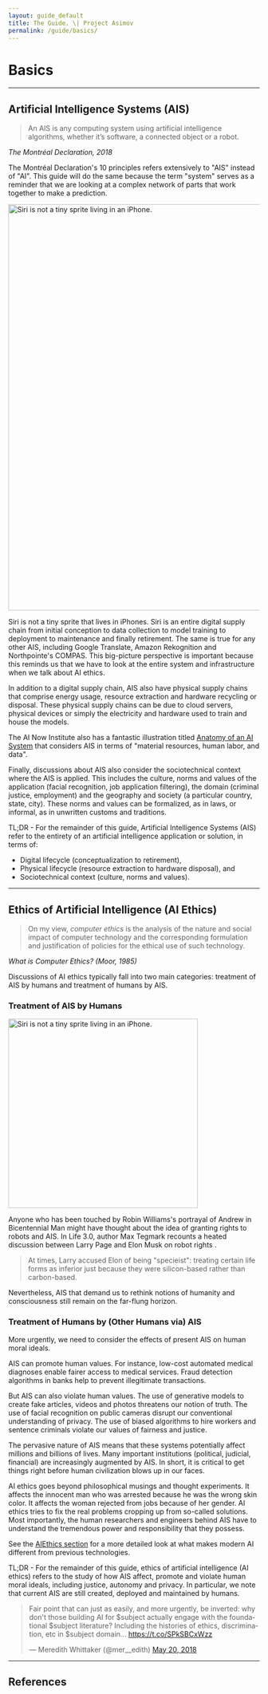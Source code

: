 ```yaml
---
layout: guide_default
title: The Guide. \| Project Asimov
permalink: /guide/basics/
---
```


# Basics

---

## Artificial Intelligence Systems (AIS)

> An AIS is any computing system using artificial intelligence algorithms, whether it’s software, a connected object or a robot.

*The Montréal Declaration, 2018 <dt-cite cite="montreal2018"></dt-cite>*

The Montréal Declaration's 10 principles refers extensively to "AIS" instead of "AI". This guide will do the same because the term "system" serves as a reminder that we are looking at a complex network of parts that work together to make a prediction.

<div>
<img class="comic" width="815px" src="{{ "/assets/guide/comics/siri_inverted.png" | relative_url }}" title="Before working at Apple, Siri acted at Studio Ghibli." alt="Siri is not a tiny sprite living in an iPhone.">
</div>

Siri is not a tiny sprite that lives in iPhones. Siri is an entire digital supply chain from initial conception to data collection to model training to deployment to maintenance and finally retirement. The same is true for any other AIS, including Google Translate, Amazon Rekognition and Northpointe's COMPAS. This big-picture perspective is important because this reminds us that we have to look at the entire system and infrastructure when we talk about AI ethics.

In addition to a digital supply chain, AIS also have physical supply chains that comprise energy usage, resource extraction and hardware recycling or disposal. These physical supply chains can be due to cloud servers, physical devices or simply the electricity and hardware used to train and house the models.

The AI Now Institute also has a fantastic illustration titled [Anatomy of an AI System](https://anatomyof.ai/) that considers AIS in terms of "material resources, human labor, and data".

Finally, discussions about AIS also consider the sociotechnical context where the AIS is applied. This includes the culture, norms and values of the application (facial recognition, job application filtering), the domain (criminal justice, employment) and the geography and society (a particular country, state, city). These norms and values can be formalized, as in laws, or informal, as in unwritten customs and traditions. 

<div>
	<p class="emph">
		TL;DR - For the remainder of this guide, Artificial Intelligence Systems (AIS) refer to the entirety of an artificial intelligence application or solution, in terms of:
	</p>
	<ul class="emph">
		<li>Digital lifecycle (conceptualization to retirement),</li>
		<li>Physical lifecycle (resource extraction to hardware disposal), and</li>
    <li>Sociotechnical context (culture, norms and values).</li>
	</ul>
</div>

---

## Ethics of Artificial Intelligence (AI Ethics)

> On my view, *computer ethics* is the analysis of the nature and social impact of computer technology and the corresponding formulation and justification of policies for the ethical use of such technology.

*What is Computer Ethics? (Moor, 1985) <dt-cite cite="moor1985computer"></dt-cite>*

Discussions of AI ethics typically fall into two main categories: treatment of AIS by humans and treatment of humans by AIS.

### Treatment of AIS by Humans

<div>
<img class="comic" width="380px" src="{{ "/assets/guide/comics/andrew_inverted.png" | relative_url }}" title="I don’t know what he feels inside but I don’t know what you feel inside. When you talk to him you’ll find he reacts to the various abstractions as you and I do, and what else counts? If someone else’s reactions are like your own, what more can you ask for?" alt="Siri is not a tiny sprite living in an iPhone.">
</div>

Anyone who has been touched by Robin Williams's portrayal of Andrew in Bicentennial Man might have thought about the idea of granting rights to robots and AIS. In Life 3.0, author Max Tegmark recounts a heated discussion between Larry Page and Elon Musk on robot rights <dt-cite cite="tegmark2017life"></dt-cite>.

> At times, Larry accused Elon of being "specieist": treating certain life forms as inferior just because they were silicon-based rather than carbon-based.

Nevertheless, AIS that demand us to rethink notions of humanity and consciousness still remain on the far-flung horizon.

### Treatment of Humans by (Other Humans via) AIS

More urgently, we need to consider the effects of present AIS on human moral ideals.

AIS can promote human values. For instance, low-cost automated medical diagnoses enable fairer access to medical services. Fraud detection algorithms in banks help to prevent illegitimate transactions.

But AIS can also violate human values. The use of generative models to create fake articles, videos and photos threatens our notion of truth. The use of facial recognition on public cameras disrupt our conventional understanding of privacy. The use of biased algorithms to hire workers and sentence criminals violate our values of fairness and justice.

The pervasive nature of AIS means that these systems potentially affect millions and billions of lives. Many important institutions (political, judicial, financial) are increasingly augmented by AIS. In short, it is critical to get things right before human civilization blows up in our faces.

AI ethics goes beyond philosophical musings and thought experiments. It affects the innocent man who was arrested because he was the wrong skin color. It affects the woman rejected from jobs because of her gender. AI ethics tries to fix the real problems cropping up from so-called solutions. Most importantly, the human researchers and engineers behind AIS have to understand the tremendous power and responsibility that they possess.

See the [AIEthics section](../about_ai/) for a more detailed look at what makes modern AI different from previous technologies.

<p class="emph">
	TL;DR - For the remainder of this guide, ethics of artificial intelligence (AI ethics) refers to the study of how AIS affect, promote and violate human moral ideals, including justice, autonomy and privacy. In particular, we note that current AIS are still created, deployed and maintained by humans.
</p>

<div style="margin-left: auto; margin-right: auto; width:500px;">
<blockquote class="twitter-tweet" data-lang="en"><p lang="en" dir="ltr">Fair point that can just as easily, and more urgently, be inverted: why don&#39;t those building AI for $subject actually engage with the foundational $subject literature? Including the histories of ethics, discrimination, etc in $subject domain... <a href="https://t.co/SPkSBCxWzz">https://t.co/SPkSBCxWzz</a></p>&mdash; Meredith Whittaker (@mer__edith) <a href="https://twitter.com/mer__edith/status/998211595879833602?ref_src=twsrc%5Etfw">May 20, 2018</a></blockquote>
<script async src="https://platform.twitter.com/widgets.js" charset="utf-8"></script>
</div>

---

## References

<dt-bibliography></dt-bibliography>

<script type="text/bibliography">

@inproceedings{montreal2018,
  title={The Montréal Declaration},
  author={Université de Montréal},
  booktitle={The Montréal Declaration for a Responsible Development of Artificial Intelligence},
  pages={1-308},
  year={2018},
  organization={Université de Montréal}
}

@article{moor1985computer,
  title={What is computer ethics?},
  author={Moor, James H},
  journal={Metaphilosophy},
  volume={16},
  number={4},
  pages={266--275},
  year={1985},
  publisher={Wiley Online Library}
}

@book{tegmark2017life,
  title={Life 3.0: Being human in the age of artificial intelligence},
  author={Tegmark, Max},
  year={2017},
  publisher={Knopf}
}
